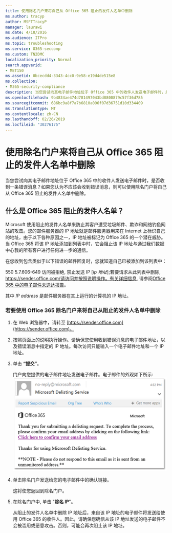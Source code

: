 ```yaml
---
title: 使用除名门户来将自己从 Office 365 阻止的发件人名单中删除
ms.author: tracyp
author: MSFTTracyP
manager: laurawi
ms.date: 4/18/2016
ms.audience: ITPro
ms.topic: troubleshooting
ms.service: O365-seccomp
ms.custom: TN2DMC
localization_priority: Normal
search.appverid:
- MET150
ms.assetid: 0bcecdd4-3343-4cc0-9e58-e19d4de515e8
ms.collection:
- M365-security-compliance
description: 当您尝试向其电子邮件地址位于 Office 365 中的收件人发送电子邮件时，是否收到一条错误消息？如果您认为不应该会收到错误消息，则可以使用除名门户将自己从 Office 365 阻止的发件人名单中删除。
ms.openlocfilehash: 9b4834ae474d781497043bd8800879c57f36d785
ms.sourcegitcommit: 686bc9a8f7a7b6810a096f07d36751d10d334409
ms.translationtype: MT
ms.contentlocale: zh-CN
ms.lasthandoff: 02/26/2019
ms.locfileid: "30276175"
---
```

# <a name="use-the-delist-portal-to-remove-yourself-from-the-office-365-blocked-senders-list"></a>使用除名门户来将自己从 Office 365 阻止的发件人名单中删除

当您尝试向其电子邮件地址位于 Office 365 中的收件人发送电子邮件时，是否收到一条错误消息？如果您认为不应该会收到错误消息，则可以使用除名门户将自己从 Office 365 阻止的发件人名单中删除。
  
## <a name="what-is-the-office-365-blocked-senders-list"></a>什么是 Office 365 阻止的发件人名单？

Microsoft 使用阻止的发件人名单来防止其客户遭受垃圾邮件、欺诈和网络钓鱼网站的攻击。您的邮件服务器的 IP 地址就是邮件服务器用来在 Internet 上标识自己的地址，由于以下各种原因之一，IP 地址被标记为 Office 365 的一个潜在威胁。当 Office 365 将该 IP 地址添加到列表中时，它会阻止该 IP 地址与通过我们数据中心我的所有客户进行任何进一步的通信。
  
在您收到包含类似于以下错误的邮件回复时，您就知道自己已被添加到该列表中：
  
550 5.7.606-649 访问被拒绝, 禁止发送 IP [_ip 地址_];若要请求从此列表中删除, https://sender.office.com/请访问并按照说明操作。有关详细信息, 请参阅[Office 365 中的电子邮件未送达报告](http://go.microsoft.com/fwlink/?LinkID=526653)。
  
其中  _IP address_ 是邮件服务器在其上运行的计算机的 IP 地址。 
  
### <a name="to-use-the-office-365-delist-portal-to-remove-yourself-from-the-blocked-senders-list"></a>若要使用 Office 365 除名门户来将自己从阻止的发件人名单中删除

1. 在 Web 浏览器中，请转至 [https://sender.office.com](https://sender.office.com)。
    
2. 按照页面上的说明执行操作。请确保您使用收到错误消息的电子邮件地址，以及错误消息中指定的 IP 地址。每次访问只能输入一个电子邮件地址和一个 IP 地址。
    
3. 单击 **“提交”**。
    
    门户向您提供的电子邮件地址发送电子邮件。电子邮件的外观如下所示: ![通过除名门户提交请求时收到的电子邮件的屏幕截图](media/bf13e4f7-f68c-4e46-baa7-b6ab4cfc13f3.png)
  
4. 单击除名门户发送给您的电子邮件中的确认链接。
    
    这将使您返回到除名门户。
    
5. 在除名门户中, 单击 "**除名 IP**"。
    
    从阻止的发件人名单中删除 IP 地址后，来自该 IP 地址的电子邮件将发送给使用 Office 365 的收件人。因此，请确保您确信从该 IP 地址发送的电子邮件不会被滥用或恶意攻击。否则，可能会再次阻止该 IP 地址。
    

